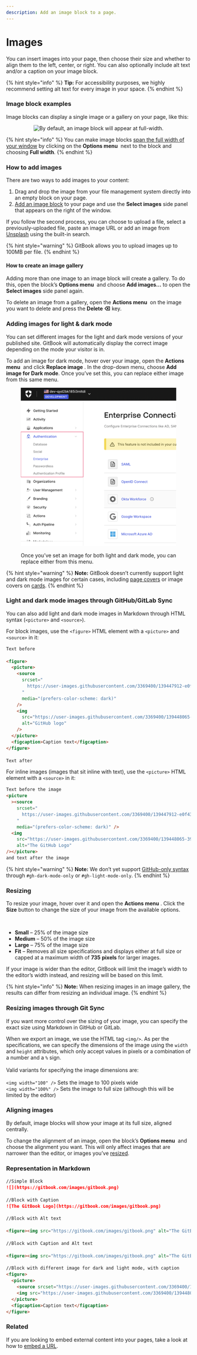 ```yaml
---
description: Add an image block to a page.
---
```


# Images

You can insert images into your page, then choose their size and whether to align them to the left, center, or right. You can also optionally include alt text and/or a caption on your image block.

{% hint style="info" %}
**Tip:** For accessibility purposes, we highly recommend setting alt text for every image in your space.
{% endhint %}

### Image block examples <a href="#example-of-an-image-block" id="example-of-an-image-block"></a>

Image blocks can display a single image or a gallery on your page, like this:

<div align="center"><img src="https://images.unsplash.com/photo-1524995997946-a1c2e315a42f?crop=entropy&#x26;cs=srgb&#x26;fm=jpg&#x26;ixid=MnwxOTcwMjR8MHwxfHNlYXJjaHw2fHxib29rc3xlbnwwfHx8fDE2Mjg3NTIwNzY&#x26;ixlib=rb-1.2.1&#x26;q=85" alt="By default, an image block will appear at full-width."></div>

{% hint style="info" %}
You can make image blocks [span the full width of your window](./#full-width-blocks) by clicking on the **Options menu** <img src="../../.gitbook/assets/Options menu.png" alt="" data-size="line"> next to the block and choosing **Full width**.
{% endhint %}

### How to add images

There are two ways to add images to your content:

1. Drag and drop the image from your file management system directly into an empty block on your page.
2. [Add an image block](./#inserting-a-new-content-block) to your page and use the **Select images** side panel that appears on the right of the window.

If you follow the second process, you can choose to upload a file, select a previously-uploaded file, paste an image URL or add an image from [Unsplash](https://unsplash.com/) using the built-in search.

{% hint style="warning" %}
GitBook allows you to upload images up to 100MB per file.
{% endhint %}

#### How to create an image gallery

Adding more than one image to an image block will create a gallery. To do this, open the block’s **Options menu** <img src="../../.gitbook/assets/Options menu.png" alt="" data-size="line"> and choose **Add images…** to open the **Select images** side panel again.

To delete an image from a gallery, open the **Actions menu** <img src="../../.gitbook/assets/Actions menu.png" alt="" data-size="line"> on the image you want to delete and press the **Delete ⌫** key.

### Adding images for light & dark mode <a href="#light-and-dark-mode" id="light-and-dark-mode"></a>

You can set different images for the light and dark mode versions of your published site. GitBook will automatically display the correct image depending on the mode your visitor is in.

To add an image for dark mode, hover over your image, open the **Actions menu** <img src="../../.gitbook/assets/Actions menu.png" alt="" data-size="line"> and click **Replace image** <picture><source srcset="../../.gitbook/assets/Replace image dark.png" media="(prefers-color-scheme: dark)"><img src="../../.gitbook/assets/Replace image light.png" alt="" data-size="line"></picture>. In the drop-down menu, choose **Add image for Dark mode**. Once you’ve set this, you can replace either image from this same menu.

<figure><img src="../../.gitbook/assets/image (1).png" alt=""><figcaption><p>Once you’ve set an image for both light and dark mode, you can replace either from this menu.</p></figcaption></figure>

{% hint style="warning" %}
**Note:** GitBook doesn’t currently support light and dark mode images for certain cases, including [page covers](../published-documentation/customization/page-layouts.md#page-covers) or image covers on [cards](cards.md).
{% endhint %}

### Light and dark mode images through GitHub/GitLab Sync <a href="#light-and-dark-mode-through-github-gitlab-sync" id="light-and-dark-mode-through-github-gitlab-sync"></a>

You can also add light and dark mode images in Markdown through HTML syntax (`<picture>` and `<source>`).

For block images, use the `<figure>` HTML element with a `<picture>` and `<source>` in it:

```html
Text before

<figure>
  <picture>
    <source
      srcset="
        https://user-images.githubusercontent.com/3369400/139447912-e0f43f33-6d9f-45f8-be46-2df5bbc91289.png
      "
      media="(prefers-color-scheme: dark)"
    />
    <img
      src="https://user-images.githubusercontent.com/3369400/139448065-39a229ba-4b06-434b-bc67-616e2ed80c8f.png"
      alt="GitHub logo"
    />
  </picture>
  <figcaption>Caption text</figcaption>
</figure>

Text after
```

For inline images (images that sit inline with text), use the `<picture>` HTML element with a `<source>` in it:

```html
Text before the image
<picture
  ><source
    srcset="
      https://user-images.githubusercontent.com/3369400/139447912-e0f43f33-6d9f-45f8-be46-2df5bbc91289.png
    "
    media="(prefers-color-scheme: dark)" />
  <img
    src="https://user-images.githubusercontent.com/3369400/139448065-39a229ba-4b06-434b-bc67-616e2ed80c8f.png"
    alt="The GitHub Logo"
/></picture>
and text after the image
```

{% hint style="warning" %}
**Note:** We don’t yet support [GitHub-only syntax](https://github.blog/changelog/2021-11-24-specify-theme-context-for-images-in-markdown/) through `#gh-dark-mode-only` or `#gh-light-mode-only`.
{% endhint %}

### Resizing

To resize your image, hover over it and open the **Actions menu** <img src="../../.gitbook/assets/Actions menu.png" alt="" data-size="line">. Click the **Size** button to change the size of your image from the available options.

<figure><img src="../../.gitbook/assets/image-resizing.png" alt=""><figcaption></figcaption></figure>

* **Small** – 25% of the image size
* **Medium** – 50% of the image size
* **Large** – 75% of the image size
* **Fit** – Removes all size specifications and displays either at full size or capped at a maximum width of **735** **pixels** for larger images.

If your image is wider than the editor, GitBook will limit the image’s width to the editor’s width instead, and resizing will be based on this limit.

{% hint style="info" %}
**Note:** When resizing images in an image gallery, the results can differ from resizing an individual image.
{% endhint %}

### Resizing images through Git Sync

If you want more control over the sizing of your image, you can specify the exact size using Markdown in GitHub or GitLab.

When we export an image, we use the HTML tag `<img/>`. As per the specifications, we can specify the dimensions of the image using the `width` and `height` attributes, which only accept values in pixels or a combination of a number and a `%` sign.\
\
Valid variants for specifying the image dimensions are:\
\
`<img width="100" />` Sets the image to 100 pixels wide\
`<img width="100%" />` Sets the image to full size (although this will be limited by the editor)

### Aligning images

By default, image blocks will show your image at its full size, aligned centrally.

To change the alignment of an image, open the block’s **Options menu** <img src="../../.gitbook/assets/Options menu.png" alt="" data-size="line"> and choose the alignment you want. This will only affect images that are narrower than the editor, or images you’ve [resized](insert-images.md#resizing).

### Representation in Markdown

```markdown
//Simple Block
![](https://gitbook.com/images/gitbook.png)

//Block with Caption
![The GitBook Logo](https://gitbook.com/images/gitbook.png)

//Block with Alt text

<figure><img src="https://gitbook.com/images/gitbook.png" alt="The GitBook Logo"></figure>

//Block with Caption and Alt text

<figure><img src="https://gitbook.com/images/gitbook.png" alt="The GitBook Logo"><figcaption><p>GitBook Logo</p></figcaption></figure>

//Block with different image for dark and light mode, with caption
<figure>
  <picture>
    <source srcset="https://user-images.githubusercontent.com/3369400/139447912-e0f43f33-6d9f-45f8-be46-2df5bbc91289.png" media="(prefers-color-scheme: dark)">
    <img src="https://user-images.githubusercontent.com/3369400/139448065-39a229ba-4b06-434b-bc67-616e2ed80c8f.png" alt="GitHub logo">
  </picture>
  <figcaption>Caption text</figcaption>
</figure>
```

### Related

If you are looking to embed external content into your pages, take a look at how to [embed a URL](embed-a-url.md).
